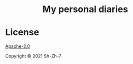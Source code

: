 <h1 align="center">My personal diaries</h1>

# License

[Apache-2.0](LICENSE)

Copyright ©️ 2021 Sh-Zh-7
